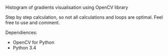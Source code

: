 
Histogram of gradients visualisation using OpenCV library

Step by step calculation, so not all calculations and loops are optimal. Feel free to use and comment.

Dependiences:
- OpenCV for Python
- Python 3.4
